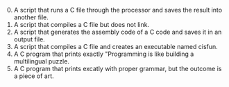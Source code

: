 0. A script that runs a C file through the processor and saves the result into another file.
1. A script that compiles a C file but does not link.
2. A script that generates the assembly code of a C code and saves it in an output file. 
3. A script that compiles a C file and creates an executable named cisfun.
4. A C program that prints exactly "Programming is like building a multilingual puzzle.
5. A C program that prints excatly with proper grammar, but the outcome is a piece of art. 
